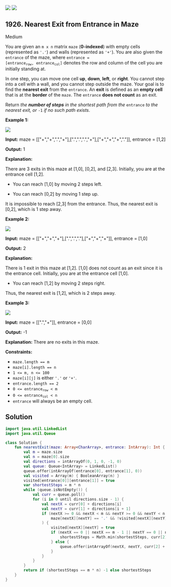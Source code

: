 [![](https://img.shields.io/github/stars/javadev/LeetCode-in-Kotlin?label=Stars&style=flat-square)](https://github.com/javadev/LeetCode-in-Kotlin)
[![](https://img.shields.io/github/forks/javadev/LeetCode-in-Kotlin?label=Fork%20me%20on%20GitHub%20&style=flat-square)](https://github.com/javadev/LeetCode-in-Kotlin/fork)

## 1926\. Nearest Exit from Entrance in Maze

Medium

You are given an `m x n` matrix `maze` (**0-indexed**) with empty cells (represented as `'.'`) and walls (represented as `'+'`). You are also given the `entrance` of the maze, where <code>entrance = [entrance<sub>row</sub>, entrance<sub>col</sub>]</code> denotes the row and column of the cell you are initially standing at.

In one step, you can move one cell **up**, **down**, **left**, or **right**. You cannot step into a cell with a wall, and you cannot step outside the maze. Your goal is to find the **nearest exit** from the `entrance`. An **exit** is defined as an **empty cell** that is at the **border** of the `maze`. The `entrance` **does not count** as an exit.

Return _the **number of steps** in the shortest path from the_ `entrance` _to the nearest exit, or_ `-1` _if no such path exists_.

**Example 1:**

![](https://assets.leetcode.com/uploads/2021/06/04/nearest1-grid.jpg)

**Input:** maze = \[\["+","+",".","+"],[".",".",".","+"],["+","+","+","."]], entrance = [1,2]

**Output:** 1

**Explanation:** 

There are 3 exits in this maze at [1,0], [0,2], and [2,3]. Initially, you are at the entrance cell [1,2]. 

- You can reach [1,0] by moving 2 steps left. 

- You can reach [0,2] by moving 1 step up. 
  
It is impossible to reach [2,3] from the entrance. Thus, the nearest exit is [0,2], which is 1 step away.

**Example 2:**

![](https://assets.leetcode.com/uploads/2021/06/04/nearesr2-grid.jpg)

**Input:** maze = \[\["+","+","+"],[".",".","."],["+","+","+"]], entrance = [1,0]

**Output:** 2

**Explanation:** 

There is 1 exit in this maze at [1,2]. [1,0] does not count as an exit since it is the entrance cell. Initially, you are at the entrance cell [1,0]. 

- You can reach [1,2] by moving 2 steps right. 
  
Thus, the nearest exit is [1,2], which is 2 steps away.

**Example 3:**

![](https://assets.leetcode.com/uploads/2021/06/04/nearest3-grid.jpg)

**Input:** maze = \[\[".","+"]], entrance = [0,0]

**Output:** -1

**Explanation:** There are no exits in this maze.

**Constraints:**

*   `maze.length == m`
*   `maze[i].length == n`
*   `1 <= m, n <= 100`
*   `maze[i][j]` is either `'.'` or `'+'`.
*   `entrance.length == 2`
*   <code>0 <= entrance<sub>row</sub> < m</code>
*   <code>0 <= entrance<sub>col</sub> < n</code>
*   `entrance` will always be an empty cell.

## Solution

```kotlin
import java.util.LinkedList
import java.util.Queue

class Solution {
    fun nearestExit(maze: Array<CharArray>, entrance: IntArray): Int {
        val m = maze.size
        val n = maze[0].size
        val directions = intArrayOf(0, 1, 0, -1, 0)
        val queue: Queue<IntArray> = LinkedList()
        queue.offer(intArrayOf(entrance[0], entrance[1], 0))
        val visited = Array(m) { BooleanArray(n) }
        visited[entrance[0]][entrance[1]] = true
        var shortestSteps = m * n
        while (queue.isNotEmpty()) {
            val curr = queue.poll()
            for (i in 0 until directions.size - 1) {
                val nextX = curr[0] + directions[i]
                val nextY = curr[1] + directions[i + 1]
                if (nextX >= 0 && nextX < m && nextY >= 0 && nextY < n &&
                    maze[nextX][nextY] == '.' && !visited[nextX][nextY]
                ) {
                    visited[nextX][nextY] = true
                    if (nextX == 0 || nextX == m - 1 || nextY == 0 || nextY == n - 1) {
                        shortestSteps = Math.min(shortestSteps, curr[2] + 1)
                    } else {
                        queue.offer(intArrayOf(nextX, nextY, curr[2] + 1))
                    }
                }
            }
        }
        return if (shortestSteps == m * n) -1 else shortestSteps
    }
}
```